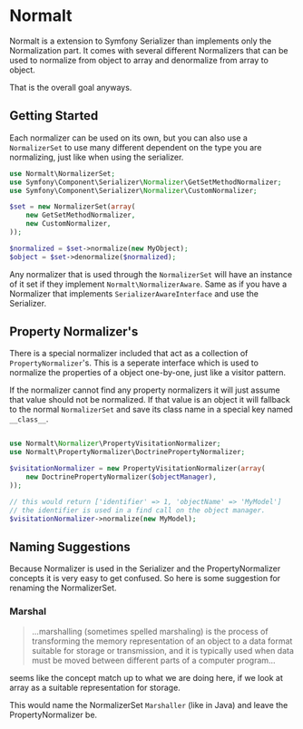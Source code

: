 Normalt
=======

Normalt is a extension to Symfony Serializer than implements only the Normalization part. It comes with several
different Normalizers that can be used to normalize from object to array and denormalize from array to object.

That is the overall goal anyways.

Getting Started
---------------

Each normalizer can be used on its own, but you can also use a `NormalizerSet` to use many different dependent on
the type you are normalizing, just like when using the serializer.

``` php
use Normalt\NormalizerSet;
use Symfony\Component\Serializer\Normalizer\GetSetMethodNormalizer;
use Symfony\Component\Serializer\Normalizer\CustomNormalizer;

$set = new NormalizerSet(array(
    new GetSetMethodNormalizer,
    new CustomNormalizer,
));

$normalized = $set->normalize(new MyObject);
$object = $set->denormalize($normalized);
```

Any normalizer that is used through the `NormalizerSet` will have an instance of it set
if they implement `Normalt\NormalizerAware`. Same as if you have a Normalizer that implements
`SerializerAwareInterface` and use the Serializer.

Property Normalizer's
---------------------

There is a special normalizer included that act as a collection of `PropertyNormalizer`'s. This is a seperate
interface which is used to normalize the properties of a object one-by-one, just like a visitor pattern.

If the normalizer cannot find any property normalizers it will just assume that value should not be normalized.
If that value is an object it will fallback to the normal `NormalizerSet` and save its class name in a special
key named `__class__`.

``` php

use Normalt\Normalizer\PropertyVisitationNormalizer;
use Normalt\PropertyNormalizer\DoctrinePropertyNormalizer;

$visitationNormalizer = new PropertyVisitationNormalizer(array(
    new DoctrinePropertyNormalizer($objectManager),
));

// this would return ['identifier' => 1, 'objectName' => 'MyModel']
// the identifier is used in a find call on the object manager.
$visitationNormalizer->normalize(new MyModel);
```

Naming Suggestions
------------------

Because Normalizer is used in the Serializer and the PropertyNormalizer concepts it is very easy to get
confused. So here is some suggestion for renaming the NormalizerSet.

### Marshal

> ...marshalling (sometimes spelled marshaling) is the process of transforming the memory representation of an
> object to a data format suitable for storage or transmission, and it is typically used when data must be
> moved between different parts of a computer program...

seems like the concept match up to what we are doing here, if we look at array as a suitable representation
for storage.

This would name the NormalizerSet `Marshaller` (like in Java) and leave the PropertyNormalizer be.
